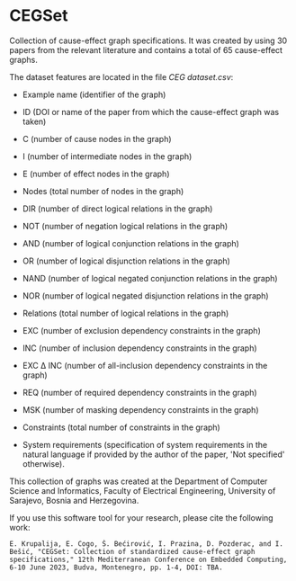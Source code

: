 # CEGSet

Collection of cause-effect graph specifications. It was created by using 30 papers from the relevant literature and contains a total of 65 cause-effect graphs.

The dataset features are located in the file *CEG dataset.csv*:

- Example name (identifier of the graph)
- ID (DOI or name of the paper from which the cause-effect graph was taken)

- C (number of cause nodes in the graph)
- I (number of intermediate nodes in the graph)
- E (number of effect nodes in the graph)
- Nodes (total number of nodes in the graph)

- DIR (number of direct logical relations in the graph)
- NOT (number of negation logical relations in the graph)
- AND (number of logical conjunction relations in the graph)
- OR (number of logical disjunction relations in the graph)
- NAND (number of logical negated conjunction relations in the graph)
- NOR (number of logical negated disjunction relations in the graph)
- Relations (total number of logical relations in the graph)

- EXC (number of exclusion dependency constraints in the graph)
- INC (number of inclusion dependency constraints in the graph)
- EXC ∆ INC (number of all-inclusion dependency constraints in the graph)
- REQ (number of required dependency constraints in the graph)
- MSK (number of masking dependency constraints in the graph)
- Constraints (total number of constraints in the graph)

- System requirements (specification of system requirements in the natural language if provided by the author of the paper, 'Not specified' otherwise).

This collection of graphs was created at the Department of Computer Science and Informatics, Faculty of Electrical Engineering, University of Sarajevo, Bosnia and Herzegovina.

If you use this software tool for your research, please cite the following work:

```
E. Krupalija, E. Cogo, Š. Bećirović, I. Prazina, D. Pozderac, and I. Bešić, "CEGSet: Collection of standardized cause-effect graph specifications," 12th Mediterranean Conference on Embedded Computing, 6-10 June 2023, Budva, Montenegro, pp. 1-4, DOI: TBA.
```
